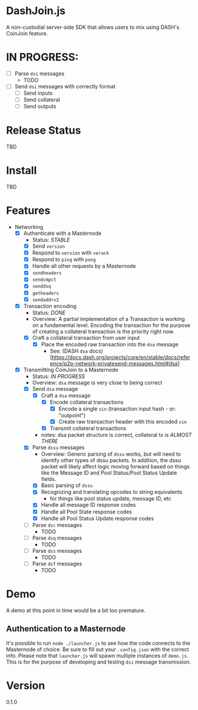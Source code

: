 # DashJoin.js
A non-custodial server-side SDK that allows users to mix using DASH's CoinJoin feature.

# IN PROGRESS:
  - [ ] Parse `dsi` messages
    - TODO
  - [ ] Send `dsi` messages with correctly format
    - [ ] Send inputs
    - [ ] Send collateral
    - [ ] Send outputs

# Release Status
TBD

# Install
TBD

# Features
- Networking
	- [x] Authenticate with a Masternode
		- Status: *STABLE*
		- [x] Send `version`
		- [x] Respond to `version` with `verack`
		- [x] Respond to `ping` with `pong`
		- [x] Handle all other requests by a Masternode
      - [x] `sendheaders`
      - [x] `sendcmpct`
      - [x] `senddsq`
      - [x] `getheaders`
      - [x] `sendaddrv2`
	- [x] Transaction encoding
		- Status: *DONE*
		- Overview: A partial implementation of a Transaction is working on a fundamental level. Encoding the transaction for the purpose of creating a collateral transaction is the priority right now.
		- [x] Craft a collateral transaction from user input
			- [x] Place the encoded raw transaction into the `dsa` message
				- See: (DASH `dsa` docs)[https://docs.dash.org/projects/core/en/stable/docs/reference/p2p-network-privatesend-messages.html#dsa]
			
	- [x] Transmitting CoinJoin to a Masternode
		- Status: *IN PROGRESS*
		- Overview: `dsa` message is very close to being correct
		- [x] Send `dsa` message
			- [x] Craft a `dsa` message
				- [x] Encode collateral transactions
					- [x] Encode a single `vin` (transaction input hash - or: "outpoint")
					- [x] Create raw transaction header with this encoded `vin`
				- [x] Transmit collateral transactions
			- notes: dsa packet structure is correct, collateral tx is *ALMOST THERE*
		- [x] Parse `dssu` messages
			- Overview: Generic parsing of `dssu` works, but will need to identify other types of dssu packets. In addition, the dssu packet will likely affect logic moving forward based on things like the Message ID and Pool Status/Pool Status Update fields.
			- [x] Basic parsing of `dssu`
			- [x] Recognizing and translating opcodes to string equivalents
				- for things like pool status update, message ID, etc
			- [x] Handle all message ID response codes
			- [x] Handle all Pool State response codes
			- [x] Handle all Pool Status Update response codes
		- [ ] Parse `dsc` messages
			- TODO
		- [ ] Parse `dsq` messages
			- TODO
		- [ ] Parse `dss` messages
			- TODO
		- [ ] Parse `dsf` messages
			- TODO

# Demo
A demo at this point in time would be a bit too premature.

## Authentication to a Masternode
It's possible to run `node ./launcher.js` to see how the code connects to the Masternode of choice.
Be sure to fill out your `.config.json` with the correct info. 
Please note that `launcher.js` will spawn multiple instances of `demo.js`.
This is for the purpose of developing and testing `dsi` message transmission.

# Version
0.1.0
